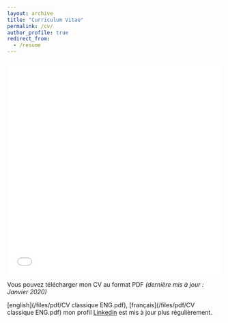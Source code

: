 ```yaml
---
layout: archive
title: "Curriculum Vitae"
permalink: /cv/
author_profile: true
redirect_from:
  - /resume
---
```


<iframe src="/files/pdf/CV classique ENG.pdf" width="100%" height="500" frameborder="no" border="0" marginwidth="0" marginheight="0"></iframe>

Vous pouvez télécharger mon CV au format PDF <I> (dernière mis à jour : Janvier 2020) </I>
 
[english](/files/pdf/CV classique ENG.pdf), [français](/files/pdf/CV classique ENG.pdf) mon profil [Linkedin](http://www.linkedin.com/in/valentin-kilian-277777209/) est mis à jour plus régulièrement. 